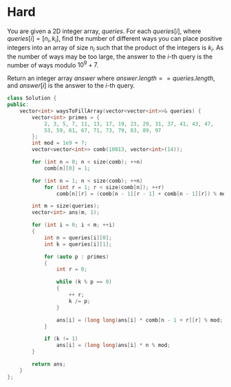 # Hard

You are given a 2D integer array, $queries$. For each $queries[i]$, where $queries[i] = [n_i, k_i]$, find the number of different ways you can place positive integers into an array of size $n_i$ such that the product of the integers is $k_i$. As the number of ways may be too large, the answer to the $i$-th query is the number of ways modulo $10^9 + 7$.

Return an integer array $answer$ where $answer.length == queries.length$, and $answer[i]$ is the answer to the $i$-th query.

```cpp
class Solution {
public:
    vector<int> waysToFillArray(vector<vector<int>>& queries) {
        vector<int> primes = {
            2, 3, 5, 7, 11, 13, 17, 19, 23, 29, 31, 37, 41, 43, 47, 
            53, 59, 61, 67, 71, 73, 79, 83, 89, 97
        };
        int mod = 1e9 + 7;
        vector<vector<int>> comb(10013, vector<int>(14));

        for (int n = 0; n < size(comb); ++n)
            comb[n][0] = 1;

        for (int n = 1; n < size(comb); ++n)
            for (int r = 1; r < size(comb[n]); ++r)
                comb[n][r] = (comb[n - 1][r - 1] + comb[n - 1][r]) % mod;

        int m = size(queries);
        vector<int> ans(m, 1);

        for (int i = 0; i < m; ++i)
        {
            int n = queries[i][0];
            int k = queries[i][1];

            for (auto p : primes)
            {
                int r = 0;

                while (k % p == 0)
                {
                    ++ r;
                    k /= p;
                }

                ans[i] = (long long)ans[i] * comb[n - 1 + r][r] % mod;
            }

            if (k != 1)
                ans[i] = (long long)ans[i] * n % mod;
        }

        return ans;
    }
};
```
